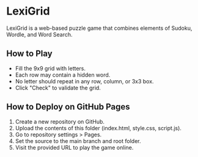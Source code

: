 # LexiGrid

LexiGrid is a web-based puzzle game that combines elements of Sudoku, Wordle, and Word Search.

## How to Play

- Fill the 9x9 grid with letters.
- Each row may contain a hidden word.
- No letter should repeat in any row, column, or 3x3 box.
- Click "Check" to validate the grid.

## How to Deploy on GitHub Pages

1. Create a new repository on GitHub.
2. Upload the contents of this folder (index.html, style.css, script.js).
3. Go to repository settings > Pages.
4. Set the source to the main branch and root folder.
5. Visit the provided URL to play the game online.
